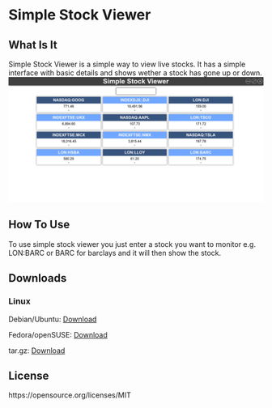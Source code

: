 <h1>Simple Stock Viewer</h1>

<h2>What Is It</h2>
Simple Stock Viewer is a simple way to view live stocks. It has a simple interface with basic details and shows wether a stock has gone up or down.

<img src="/program.jpg" width="auto" height="auto"/>

<h2>How To Use</h2>
To use simple stock viewer you just enter a stock you want to monitor e.g. LON:BARC or BARC for barclays and it will then show the stock.

<h2>Downloads</h2>

<h3>Linux</h3>
<p>Debian/Ubuntu: <a href="https://github.com/Rogue-Hydra/simple-stock-viewer/raw/master/dist/SimpleStockViewer-1.0.1.deb">Download</a></p>
<p>Fedora/openSUSE: <a href="https://github.com/Rogue-Hydra/simple-stock-viewer/raw/master/dist/SimpleStockViewer-1.0.1.rpm">Download</a></p>
<p>tar.gz: <a href="https://github.com/Rogue-Hydra/simple-stock-viewer/raw/master/dist/SimpleStockViewer-1.0.1.tar.gz">Download</a></p>

<h2>License</h2>
https://opensource.org/licenses/MIT

